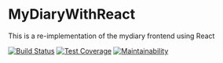 # MyDiaryWithReact
This is a re-implementation of the mydiary frontend using React

[![Build Status](https://travis-ci.org/Edward-K1/MyDiaryWithReact.svg?branch=develop)](https://travis-ci.org/Edward-K1/MyDiaryWithReact)
[![Test Coverage](https://api.codeclimate.com/v1/badges/a727e78a8d06d92bc54c/test_coverage)](https://codeclimate.com/github/Edward-K1/MyDiaryWithReact/test_coverage)
[![Maintainability](https://api.codeclimate.com/v1/badges/a727e78a8d06d92bc54c/maintainability)](https://codeclimate.com/github/Edward-K1/MyDiaryWithReact/maintainability)
